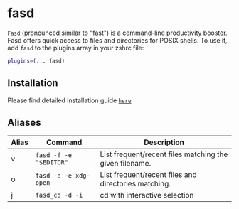 # fasd
[`Fasd`](https://github.com/clvv/fasd) (pronounced similar to "fast") is a command-line productivity booster. Fasd offers quick access to files and directories for POSIX shells.
To use it, add `fasd` to the plugins array in your zshrc file:
```zsh
plugins=(... fasd)
```
## Installation
Please find detailed installation guide [`here`](https://github.com/whjvenyl/fasd#install)
## Aliases
| Alias | Command                                   | Description                                                 |
|-------|-------------------------------------------|-------------------------------------------------------------|
| v     | `fasd -f -e "$EDITOR"`                    | List frequent/recent files matching the given filename.     |
| o     | `fasd -a -e xdg-open`                     | List frequent/recent files and directories matching.        |
| j     | `fasd_cd -d -i`                           | cd with interactive selection                               |
